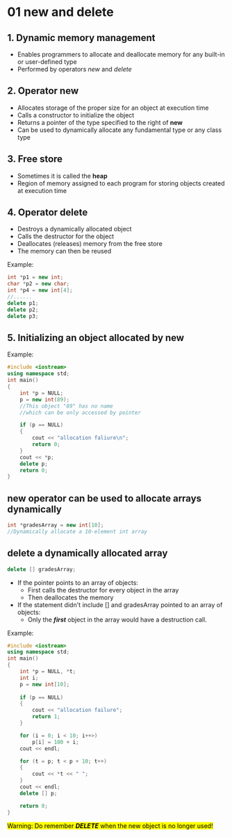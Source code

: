 # 01 **new** and **delete**
## 1. Dynamic memory management
* Enables programmers to allocate and deallocate memory for any built-in or user-defined type
* Performed by operators *new* and *delete*

## 2. Operator **new**
* Allocates storage of the proper size for an object at execution time
* Calls a constructor to initialize the object
* Returns a pointer of the type specified to the right of **new**
* Can be used to dynamically allocate any fundamental type or any class type

## 3. Free store
* Sometimes it is called the **heap**
* Region of memory assigned to each program for storing objects created at execution time

## 4. Operator delete
* Destroys a dynamically allocated object
* Calls the destructor for the object
* Deallocates (releases) memory from the free store
* The memory can then be reused

Example:
```c++
int *p1 = new int;
char *p2 = new char;
int *p4 = new int[4];
//......
delete p1;
delete p2;
delete p3;
```

## 5. Initializing an object allocated by **new**
Example:
```c++
#include <iostream>
using namespace std;
int main()
{
    int *p = NULL;
    p = new int(89);
    //This object "89" has no name
    //which can be only accessed by pointer

    if (p == NULL)
    {
        cout << "allocation faliure\n";
        return 0;
    }
    cout << *p;
    delete p;
    return 0;
}
```
## **new** operator can be used to allocate arrays dynamically
```c++
int *gradesArray = new int[10];
//Dynamically allocate a 10-element int array 
```

## delete a dynamically allocated array
```c++
delete [] gradesArray;
```
* If the pointer points to an array of objects:
    * First calls the destructor for every object in the array
    * Then deallocates the memory
* If the statement didn't include [] and gradesArray pointed to an array of objects: 
    * Only the ***first*** object in the array would have a destruction call.

Example:
```c++
#include <iostream>
using namespace std;
int main()
{
    int *p = NULL, *t;
    int i;
    p = new int[10];
    
    if (p == NULL)
    {
        cout << "allocation failure";
        return 1;
    }

    for (i = 0; i < 10; i++>)
        p[i] = 100 + i;
    cout << endl;

    for (t = p; t < p + 10; t++)
    {
        cout << *t << " ";
    }
    cout << endl;
    delete [] p;

    return 0;
}
```

<mark>Warning: Do remember ***DELETE*** when the new object is no longer used! 